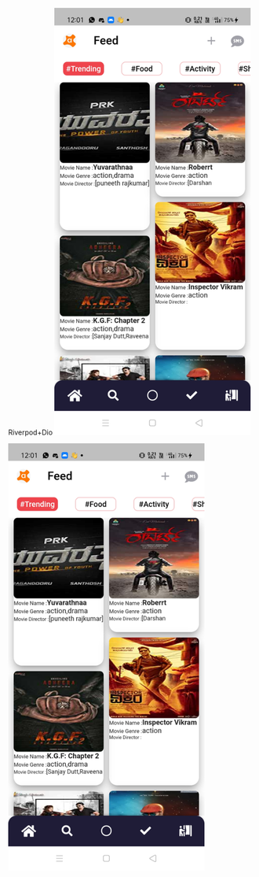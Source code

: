 Riverpod+Dio
<img src="screenshot/screen.jpeg" width=400>

<img src="screenshot/screen.jpeg" width=400>

